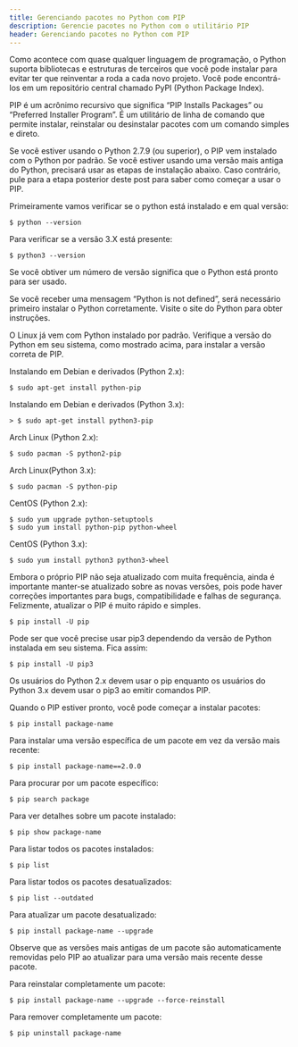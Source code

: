 ```yaml
---
title: Gerenciando pacotes no Python com PIP 
description: Gerencie pacotes no Python com o utilitário PIP
header: Gerenciando pacotes no Python com PIP
---
```



Como acontece com quase qualquer linguagem de programação, o Python suporta bibliotecas e estruturas de terceiros que você pode instalar para evitar ter que reinventar a roda a cada novo projeto. Você pode encontrá-los em um repositório central chamado PyPI (Python Package Index).

PIP é um acrônimo recursivo que significa “PIP Installs Packages” ou “Preferred Installer Program”. É um utilitário de linha de comando que permite instalar, reinstalar ou desinstalar pacotes com um comando simples e direto.

Se você estiver usando o Python 2.7.9 (ou superior), o PIP vem instalado com o Python por padrão. Se você estiver usando uma versão mais antiga do Python, precisará usar as etapas de instalação abaixo. Caso contrário, pule para a etapa posterior deste post para saber como começar a usar o PIP.

Primeiramente vamos verificar se o python está instalado e em qual versão:

```console
$ python --version
```

Para verificar se a versão 3.X está presente:

```console
$ python3 --version
```

Se você obtiver um número de versão significa que o Python está pronto para ser usado.

Se você receber uma mensagem “Python is not defined”, será necessário primeiro instalar o Python corretamente. Visite o site do Python para obter instruções.

O Linux já vem com Python instalado por padrão. Verifique a versão do Python em seu sistema, como mostrado acima, para instalar a versão correta de PIP.

Instalando em Debian e derivados (Python 2.x):

```console
$ sudo apt-get install python-pip
```

Instalando em Debian e derivados (Python 3.x):

```console
> $ sudo apt-get install python3-pip
```

Arch Linux (Python 2.x):

```console
$ sudo pacman -S python2-pip
```

Arch Linux(Python 3.x):

```console
$ sudo pacman -S python-pip
```

CentOS (Python 2.x):

```console
$ sudo yum upgrade python-setuptools  
$ sudo yum install python-pip python-wheel
```

CentOS (Python 3.x):

```console
$ sudo yum install python3 python3-wheel
```

Embora o próprio PIP não seja atualizado com muita frequência, ainda é importante manter-se atualizado sobre as novas versões, pois pode haver correções importantes para bugs, compatibilidade e falhas de segurança. Felizmente, atualizar o PIP é muito rápido e simples.

```console
$ pip install -U pip
```

Pode ser que você precise usar pip3 dependendo da versão de Python instalada em seu sistema. Fica assim:

```console
$ pip install -U pip3
```

Os usuários do Python 2.x devem usar o pip enquanto os usuários do Python 3.x devem usar o pip3 ao emitir comandos PIP.

Quando o PIP estiver pronto, você pode começar a instalar pacotes:

```console
$ pip install package-name
```

Para instalar uma versão específica de um pacote em vez da versão mais recente:

```console
$ pip install package-name==2.0.0
```

Para procurar por um pacote específico:

```console
$ pip search package
```

Para ver detalhes sobre um pacote instalado:

```console
$ pip show package-name
```

Para listar todos os pacotes instalados:

```console
$ pip list
```

Para listar todos os pacotes desatualizados:

```console
$ pip list --outdated
```

Para atualizar um pacote desatualizado:

```console
$ pip install package-name --upgrade
```

Observe que as versões mais antigas de um pacote são automaticamente removidas pelo PIP ao atualizar para uma versão mais recente desse pacote.

Para reinstalar completamente um pacote:

```console
$ pip install package-name --upgrade --force-reinstall
```

Para remover completamente um pacote:

```console
$ pip uninstall package-name  
```
